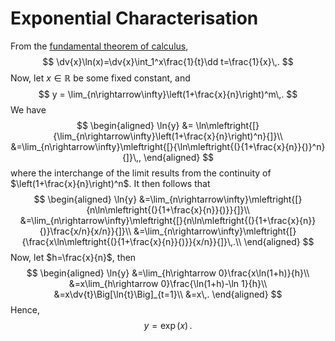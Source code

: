 Exponential Characterisation
============================
From the [fundamental theorem of calculus](fundamental-theorem-of-calculus.md#First-Fundamental-Theorem-of-Calculus), 
$$
\dv{x}\ln(x)=\dv{x}\int_1^x\frac{1}{t}\dd t=\frac{1}{x}\,.
$$
Now, let $x\in\mathbb{R}$ be some fixed constant, and 
$$
y = \lim_{n\rightarrow\infty}\left(1+\frac{x}{n}\right)^m\,.
$$
We have 
$$
    \begin{aligned}
    \ln{y} &= \ln\mleftright{[}{\lim_{n\rightarrow\infty}\left(1+\frac{x}{n}\right)^n}{]}\\
           &=\lim_{n\rightarrow\infty}\mleftright{[}{\ln\mleftright{(}{1+\frac{x}{n}}{)}^n}{]}\,,
    \end{aligned}
$$
where the interchange of the limit results from the continuity of $\left(1+\frac{x}{n}\right)^n$.
It then follows that
$$
    \begin{aligned}
    \ln{y} &=\lim_{n\rightarrow\infty}\mleftright{[}{n\ln\mleftright{(}{1+\frac{x}{n}}{)}}{]}\\
           &=\lim_{n\rightarrow\infty}\mleftright{[}{n\ln\mleftright{(}{1+\frac{x}{n}}{)}\frac{x/n}{x/n}}{]}\\
           &=\lim_{n\rightarrow\infty}\mleftright{[}{\frac{x\ln\mleftright{(}{1+\frac{x}{n}}{)}}{x/n}}{]}\,.\\
    \end{aligned}
$$
Now, let $h=\frac{x}{n}$, then
$$
\begin{aligned}
    \ln{y} &=\lim_{h\rightarrow 0}\frac{x\ln(1+h)}{h}\\
           &=x\lim_{h\rightarrow 0}\frac{\ln(1+h)-\ln 1}{h}\\
           &=x\dv{t}\Big[\ln{t}\Big]_{t=1}\\
           &=x\,.
\end{aligned}
$$
Hence,
$$
y = \exp(x)\,.
$$